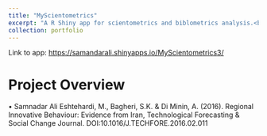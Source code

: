 ```yaml
---
title: "MyScientometrics"
excerpt: "A R Shiny app for scientometrics and biblometrics analysis.<br/><img src='/images/MCA.png'>"
collection: portfolio
---
```


Link to app: https://samandarali.shinyapps.io/MyScientometrics3/ 
# Project Overview 






• Samnadar Ali Eshtehardi, M., Bagheri, S.K. & Di Minin, A. (2016). Regional Innovative Behaviour: Evidence from Iran, Technological Forecasting & Social Change Journal. DOI:10.1016/J.TECHFORE.2016.02.011
